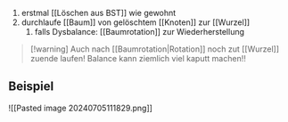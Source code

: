 1. erstmal [[Löschen aus BST]] wie gewohnt
2. durchlaufe [[Baum]] von gelöschtem [[Knoten]] zur [[Wurzel]]
	1. falls Dysbalance: [[Baumrotation]] zur Wiederherstellung


> [!warning] Auch nach [[Baumrotation|Rotation]] noch zut [[Wurzel]] zuende laufen!
> Balance kann ziemlich viel kaputt machen!!




## Beispiel
![[Pasted image 20240705111829.png]]
